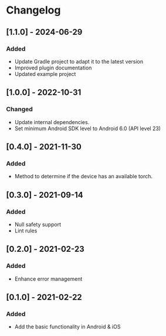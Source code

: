 # Changelog

## [1.1.0] - 2024-06-29

### Added

- Update Gradle project to adapt it to the latest version
- Improved plugin documentation
- Updated example project 

## [1.0.0] - 2022-10-31

### Changed

- Update internal dependencies.
- Set minimum Android SDK level to Android 6.0 (API level 23)

## [0.4.0] - 2021-11-30

### Added

- Method to determine if the device has an available torch.

## [0.3.0] - 2021-09-14

### Added

- Null safety support
- Lint rules

## [0.2.0] - 2021-02-23

### Added

- Enhance error management

## [0.1.0] - 2021-02-22

### Added

- Add the basic functionality in Android & iOS

